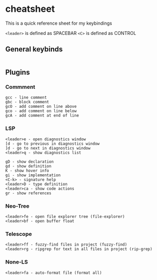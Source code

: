 # cheatsheet
This is a quick reference sheet for my keybindings

`<leader>` is defined as SPACEBAR
`<C>` is defined as CONTROL

## General keybinds
```
```

## Plugins
### Commment
```
gcc - line comment
gbc - block comment
gcO - add comment on line above
gco - add comment on line below
gcA - add comment at end of line
```

### LSP
```
<leader>e - open diagnostics window
[d - go to previous in diagnostics window
]d - go to next in diagnostics window
<leader>q - show diagnostics list

gD - show declaration
gd - show definition
K - show hover info
gi - show implementation
<C-k> - signature help
<leader>D - type definition
<leader>ca - show code actions
gr - show references
```

### Neo-Tree
```
<leader>fe - open file explorer tree (file-explorer)
<leader>bf - open buffer float
```

### Telescope
```
<leader>ff - fuzzy-find files in project (fuzzy-find)
<leader>rg - ripgrep for text in all files in project (rip-grep)
```

### None-LS
```
<leader>fa - auto-format file (format all)
```
